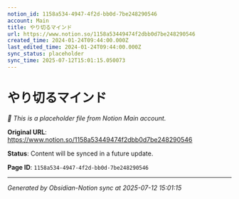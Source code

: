 ```yaml
---
notion_id: 1158a534-4947-4f2d-bb0d-7be248290546
account: Main
title: やり切るマインド
url: https://www.notion.so/1158a53449474f2dbb0d7be248290546
created_time: 2024-01-24T09:44:00.000Z
last_edited_time: 2024-01-24T09:44:00.000Z
sync_status: placeholder
sync_time: 2025-07-12T15:01:15.050073
---
```


# やり切るマインド

*🔄 This is a placeholder file from Notion Main account.*

**Original URL**: https://www.notion.so/1158a53449474f2dbb0d7be248290546

**Status**: Content will be synced in a future update.

**Page ID**: `1158a534-4947-4f2d-bb0d-7be248290546`

---

*Generated by Obsidian-Notion sync at 2025-07-12 15:01:15*
